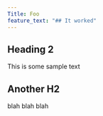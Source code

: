 ```yaml
---
Title: Foo
feature_text: "## It worked"
---
```


## Heading 2

This is some sample text

## Another H2

blah blah blah